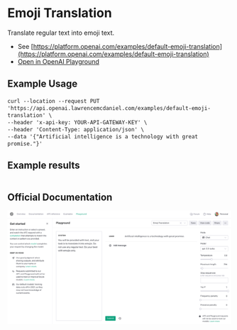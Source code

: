 # Emoji Translation

Translate regular text into emoji text.

- See [https://platform.openai.com/examples/default-emoji-translation](https://platform.openai.com/examples/default-emoji-translation)
- [Open in OpenAI Playground](https://platform.openai.com/playground/p/default-emoji-translation)


## Example Usage

```console
curl --location --request PUT 'https://api.openai.lawrencemcdaniel.com/examples/default-emoji-translation' \
--header 'x-api-key: YOUR-API-GATEWAY-KEY' \
--header 'Content-Type: application/json' \
--data '{"Artificial intelligence is a technology with great promise."}'
```

## Example results

```json

```

## Official Documentation

![OpenAI Playground](https://raw.githubusercontent.com/FullStackWithLawrence/aws-openai/main/doc/examples/example-04-emoji-translation.png "OpenAI Playground")
